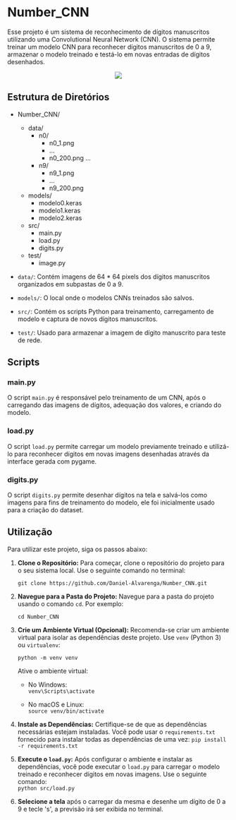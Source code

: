 # Number_CNN

Esse projeto é um sistema de reconhecimento de dígitos manuscritos utilizando uma Convolutional Neural Network (CNN). O sistema permite treinar um modelo CNN para reconhecer dígitos manuscritos de 0 a 9, armazenar o modelo treinado e testá-lo em novas entradas de dígitos desenhados.

<p align="center">
	<img src="https://github.com/Daniel-Alvarenga/Number_CNN/assets/128755697/8bf78f52-ba7e-4528-98cd-4ddbd0c6e245">
</p>

## Estrutura de Diretórios

- Number_CNN/
	- data/
		-  n0/
			- n0_1.png
			- ...
			- n0_200.png
		    ...
		- n9/
			- n9_1.png
			- ...
		  - n9_200.png
  - models/
    - modelo0.keras
    - modelo1.keras
    - modelo2.keras
  - src/
    - main.py
    - load.py
    - digits.py
  - test/
    - image.py


- `data/`: Contém imagens de 64 * 64 pixels dos dígitos manuscritos organizados em subpastas de 0 a 9.
- `models/`: O local onde o modelos CNNs treinados são salvos.
- `src/`: Contém os scripts Python para treinamento, carregamento de modelo e captura de novos dígitos manuscritos.
- `test/`: Usado para armazenar a imagem de dígito manuscrito para teste de rede.

## Scripts

### main.py

O script `main.py` é responsável pelo treinamento de um CNN, após o carregando das imagens de dígitos, adequação dos valores, e criando do modelo.

### load.py

O script `load.py` permite carregar um modelo previamente treinado e utilizá-lo para reconhecer dígitos em novas imagens desenhadas através da interface gerada com pygame.

### digits.py

O script `digits.py` permite desenhar dígitos na tela e salvá-los como imagens para fins de treinamento do modelo, ele foi inicialmente usado para a criação do dataset.

## Utilização

Para utilizar este projeto, siga os passos abaixo:

1. **Clone o Repositório:** Para começar, clone o repositório do projeto para o seu sistema local. Use o seguinte comando no terminal:
    
    `git clone https://github.com/Daniel-Alvarenga/Number_CNN.git`
    
2. **Navegue para a Pasta do Projeto:** Navegue para a pasta do projeto usando o comando `cd`. Por exemplo:
    
    `cd Number_CNN`
    
3. **Crie um Ambiente Virtual (Opcional):** Recomenda-se criar um ambiente virtual para isolar as dependências deste projeto. Use `venv` (Python 3) ou `virtualenv`:
    
    `python -m venv venv`
    
    Ative o ambiente virtual:
    
    - No Windows:        
        `venv\Scripts\activate`
        
    - No macOS e Linux:        
        `source venv/bin/activate`
        
4. **Instale as Dependências:** Certifique-se de que as dependências necessárias estejam instaladas. Você pode usar o `requirements.txt` fornecido para instalar todas as dependências de uma vez:
    `pip install -r requirements.txt`
    
5. **Execute o `load.py`:** Após configurar o ambiente e instalar as dependências, você pode executar o `load.py` para carregar o modelo treinado e reconhecer dígitos em novas imagens. Use o seguinte comando:    
    `python src/load.py`
6. **Selecione a tela** após o carregar da mesma e desenhe um dígito de 0 a 9 e tecle 's', a previsão irá ser exibida no terminal.
